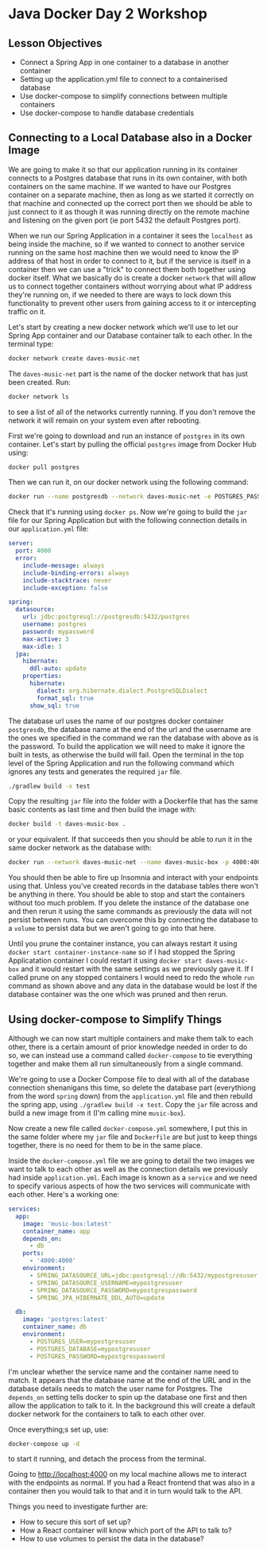 # Java Docker Day 2 Workshop

## Lesson Objectives

- Connect a Spring App in one container to a database in another container
- Setting up the application.yml file to connect to a containerised database
- Use docker-compose to simplify connections between multiple containers
- Use docker-compose to handle database credentials

## Connecting to a Local Database also in a Docker Image

We are going to make it so that our application running in its container connects to a Postgres database that runs in its own container, with both containers on the same machine. If we wanted to have our Postgres container on a separate machine, then as long as we started it correctly on that machine and connected up the correct port then we should be able to just connect to it as though it was running directly on the remote machine and listening on the given port (ie port 5432 the default Postgres port).

When we run our Spring Application in a container it sees the `localhost` as being inside the machine, so if we wanted to connect to another service running on the same host machine then we would need to know the IP address of that host in order to connect to it, but if the service is itself in a container then we can use a "trick" to connect them both together using docker itself. What we basically do is create a docker `network` that will allow us to connect together containers without worrying about what IP address they're running on, if  we needed to there are ways to lock down this functionality to prevent other users from gaining access to it or intercepting traffic on it.

Let's start by creating a new docker network which we'll use to let our Spring App container and our Database container talk to each other. In the terminal type:

```bash
docker network create daves-music-net
```

The `daves-music-net` part is the name of the docker network that has just been created. Run:

```bash
docker network ls
```

to see a list of all of the networks currently running. If you don't remove the network it will remain on your system even after rebooting.

First we're going to download and run an instance of `postgres` in its own container. Let's start by pulling the official `postgres` image from Docker Hub using:

```bash
docker pull postgres
```

Then we can run it, on our docker network using the following command:

```bash
docker run --name postgresdb --network daves-music-net -e POSTGRES_PASSWORD=mypassword -e POSTGRES_DATABASE=postgres -e POSTGRES_USER=postgres -d postgres
```

Check that it's running using `docker ps`. Now we're going to build the `jar` file for our Spring Application but with the following connection details in our `application.yml` file:

```yml
server:
  port: 4000
  error:
    include-message: always
    include-binding-errors: always
    include-stacktrace: never
    include-exception: false

spring:
  datasource:
    url: jdbc:postgresql://postgresdb:5432/postgres
    username: postgres
    password: mypassword
    max-active: 3
    max-idle: 3
  jpa:
    hibernate:
      ddl-auto: update
    properties:
      hibernate:
        dialect: org.hibernate.dialect.PostgreSQLDialect
        format_sql: true
      show_sql: true
```

The database url uses the name of our postgres docker container `postgresdb`, the database name at the end of the url and the username are the ones we specified in the command we ran the database with above as is the password. To build the application we will need to make it ignore the built in tests, as otherwise the build will fail. Open the terminal in the top level of the Spring Application and run the following command which ignores any tests and generates the required `jar` file.

```bash
./gradlew build -x test
```

Copy the resulting `jar` file into the folder with a Dockerfile that has the same basic contents as last time and then build the image with:

```bash
docker build -t daves-music-box .
```

or your equivalent. If that succeeds then you should be able to run it in the same docker network as the database with:

```bash
docker run --network daves-music-net --name daves-music-box -p 4000:4000 -d daves-music-box
```

You should then be able to fire up Insomnia and interact with your endpoints using that. Unless you've created records in the database tables there won't be anything in there. You should be able to stop and start the containers without too much problem. If you delete the instance of the database one and then rerun it using the same commands as previously the data will not persist between runs. You can overcome this by connecting the database to a `volume` to persist data but we aren't going to go into that here.

Until you prune the container instance, you can always restart it using `docker start container-instance-name` so if I had stopped the Spring Applicatation container I could restart it using `docker start daves-music-box` and it would restart with the same settings as we previously gave it. If I called prune on any stopped containers I would need to redo the whole `run` command as shown above and any data in the database would  be lost if the database container was the one which was pruned and then rerun.

## Using docker-compose to Simplify Things

Although we can now start multiple containers and make them talk to each other, there is a certain amount of prior knowledge needed in order to do so, we can instead use a command called `docker-compose` to tie everything together and make them all run simultaneously from a single command.

We're going to use a Docker Compose file to deal with all of the database connection shenanigans this time, so delete the database part (everythiong from the word `spring` down) from the `application.yml` file and then rebuild the spring app, using `./gradlew build -x test`. Copy the `jar` file across and build a new image from it (I'm calling mine `music-box`).

Now create a new file called `docker-compose.yml` somewhere, I put this in the same folder where my `jar` file and `Dockerfile` are but just to keep things together, there is no need for them to be in the same place.

Inside the `docker-compose.yml` file we are going to detail the two images we want to talk to each other as well as the connection details we previously had inside `application.yml`. Each image is known as a `service` and we need to specify various aspects of how the two services will communicate with each other. Here's a working one:

```yml
services:
  app:
    image: 'music-box:latest'
    container_name: app
    depends_on:
      - db
    ports:
      - '4000:4000'
    environment:
      - SPRING_DATASOURCE_URL=jdbc:postgresql://db:5432/mypostgresuser
      - SPRING_DATASOURCE_USERNAME=mypostgresuser
      - SPRING_DATASOURCE_PASSWORD=mypostgrespassword
      - SPRING_JPA_HIBERNATE_DDL_AUTO=update

  db:
    image: 'postgres:latest'
    container_name: db
    environment:
      - POSTGRES_USER=mypostgresuser
      - POSTGRES_DATABASE=mypostgresuser
      - POSTGRES_PASSWORD=mypostgrespassword
```

I'm unclear whether the service name and the container name need to match. It appears that the database name at the end of the URL and in the database details needs to match the user name for Postgres. The `depends_on` setting tells docker to spin up the database one first and then allow the application to talk to it. In the background this will create a default docker network for the containers to talk to each other over.

Once everything;s set up, use:

```bash
docker-compose up -d
```

to start it running, and detach the process from the terminal.

Going to [http://localhost:4000](http://localhost:4000) on my local machine allows me to interact with the endpoints as normal. If you had a React frontend that was also in a container then you would talk to that and it in turn would talk to the API.

Things you need to investigate further are:

- How to secure this sort of set up?
- How a React container will know which port of the API to talk to?
- How to use volumes to persist the data in the database?
